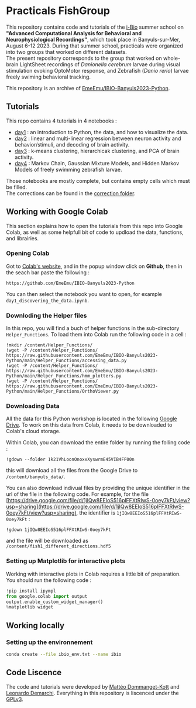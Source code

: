 # Practicals FishGroup

This repository contains code and tutorials of the [i-Bio](http://ibio.sorbonne-universite.fr/) summer school on **"Advanced Computational Analysis for Behavioral and Neurophysiological Recordings"**, which took place in Banyuls-sur-Mer, August 6-12 2023. During that summer school, practicals were organized into two groups that worked on different datasets.  
The present repository corresponds to the group that worked on whole-brain LightSheet recordings of *Danionella cerebrum* larvae during visual stimulation evoking OptoMotor response, and Zebrafish (*Danio rerio*) larvae freely swiming behavioral tracking.

This repository is an archive of [EmeEmu/IBIO-Banyuls2023-Python](https://github.com/EmeEmu/IBIO-Banyuls2023-Python).

## Tutorials
This repo contains 4 tutorials in 4 notebooks :
- [day1](/day1_processing_and_visualizing_data.ipynb) : an introduction to Python, the data, and how to visualize the data.
- [day2](/day2_regression_and_decoding.ipynb) : linear and multi-linear regression between neuron activity and behavior/stimuli, and decoding of brain activity.
- [day3](/day3_dim_reduction_and_clustering.ipynb) : k-means clustering, hierarchicak clustering, and PCA of brain activity.
- [day4](/day4_HMMs.ipynb) : Markov Chain, Gaussian Mixture Models, and Hidden Markov Models of freely swimming zebrafish larvae.

Those notebooks are mostly complete, but contains empty cells which must be filled.  
The corrections can be found in the [correction folder](/corrections).


## Working with Google Colab

This section explains how to open the tutorials from this repo into Google Colab, as well as some helpfull bit of code to updload the data, functions, and librairies.

### Opening Colab

Got to [Colab's website](https://colab.research.google.com/), and in the popup window click on **Github**, then in the seach bar paste the following :
```
https://github.com/EmeEmu/IBIO-Banyuls2023-Python
```
You can then select the notebook you want to open, for example `day1_discovering_the_data.ipynb`.

### Downloding the Helper files

In this repo, you will find a buch of helper functions in the sub-directory `Helper_Functions`. To load them into Colab run the following code in a cell :
```
!mkdir /content/Helper_Functions/
!wget -P /content/Helper_Functions/ https://raw.githubusercontent.com/EmeEmu/IBIO-Banyuls2023-Python/main/Helper_Functions/accessing_data.py
!wget -P /content/Helper_Functions/ https://raw.githubusercontent.com/EmeEmu/IBIO-Banyuls2023-Python/main/Helper_Functions/hmm_plotters.py
!wget -P /content/Helper_Functions/ https://raw.githubusercontent.com/EmeEmu/IBIO-Banyuls2023-Python/main/Helper_Functions/OrthoViewer.py
```

### Downloading Data

All the data for this Python workshop is located in the following [Google Drive](https://drive.google.com/drive/folders/1k21VhLoonOnoxxXyswrmE45VIB4FF00n?usp=sharing "Link to the Google Drive"). To work on this data from Colab, it needs to be downloaded to Colab's cloud storage.

Within Colab, you can download the entire folder by running the folling code :
```
!gdown --folder 1k21VhLoonOnoxxXyswrmE45VIB4FF00n
```
this will download all the files from the Google Drive to `/content/banyuls_data/`.

You can also download indivual files by providing the unique identifier in the url of the file in the following code. For example, for the file [https://drive.google.com/file/d/1jIQw8EEIoS516plFFXtRIwS-0oey7kFt/view?usp=sharing](https://drive.google.com/file/d/1jIQw8EEIoS516plFFXtRIwS-0oey7kFt/view?usp=sharing), the identifier is `1jIQw8EEIoS516plFFXtRIwS-0oey7kFt` :

```
!gdown 1jIQw8EEIoS516plFFXtRIwS-0oey7kFt
```
and the file will be downloaded as `/content/fish1_different_directions.hdf5`

### Setting up Matplotlib for interactive plots

Working with interactive plots in Colab requires a little bit of preparation. You should run the following code :
```python
!pip install ipympl
from google.colab import output
output.enable_custom_widget_manager()
%matplotlib widget
```


## Working locally

### Setting up the environnement

```bash
conda create --file ibio_env.txt --name ibio
```

## Code Liscence
The code and tutorials were developed by [Mattéo Dommanget-Kott](https://github.com/EmeEmu) and [Leonardo Demarchi](https://github.com/leonardo-demarchi). Everything in this repository is liscenced under the [GPLv3](https://www.gnu.org/licenses/gpl-3.0.en.html).